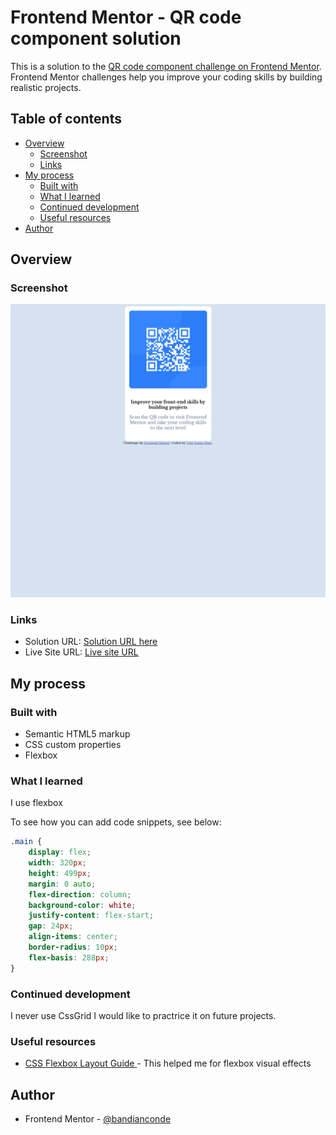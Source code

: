 # Frontend Mentor - QR code component solution

This is a solution to the [QR code component challenge on Frontend Mentor](https://www.frontendmentor.io/challenges/qr-code-component-iux_sIO_H). Frontend Mentor challenges help you improve your coding skills by building realistic projects. 

## Table of contents

- [Overview](#overview)
  - [Screenshot](#screenshot)
  - [Links](#links)
- [My process](#my-process)
  - [Built with](#built-with)
  - [What I learned](#what-i-learned)
  - [Continued development](#continued-development)
  - [Useful resources](#useful-resources)
- [Author](#author)


## Overview

### Screenshot

![](./screenshot.png)


### Links

- Solution URL: [Solution URL here](https://github.com/bandianconde/qr-code-main-component-flexbox)
- Live Site URL: [Live site URL](https://qr-code-main-component-flexbox.vercel.app/)

## My process

### Built with

- Semantic HTML5 markup
- CSS custom properties
- Flexbox


### What I learned

I use flexbox 

To see how you can add code snippets, see below:


```css
.main {
    display: flex;
    width: 320px;
    height: 499px;
    margin: 0 auto;
    flex-direction: column;
    background-color: white;
    justify-content: flex-start;
    gap: 24px;
    align-items: center;
    border-radius: 10px;
    flex-basis: 288px;
}
```



### Continued development

I never use CssGrid I would like to practrice it on
future projects.

### Useful resources

- [ CSS Flexbox Layout Guide ](https://css-tricks.com/snippets/css/a-guide-to-flexbox/) - This helped me for flexbox visual effects


## Author

- Frontend Mentor - [@bandianconde](https://www.frontendmentor.io/profile/bandianconde)




